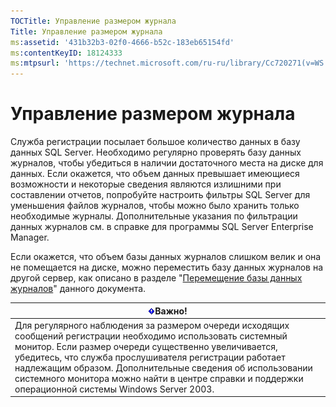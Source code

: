 ```yaml
---
TOCTitle: Управление размером журнала
Title: Управление размером журнала
ms:assetid: '431b32b3-02f0-4666-b52c-183eb65154fd'
ms:contentKeyID: 18124333
ms:mtpsurl: 'https://technet.microsoft.com/ru-ru/library/Cc720271(v=WS.10)'
---
```


Управление размером журнала
===========================

Служба регистрации посылает большое количество данных в базу данных SQL Server. Необходимо регулярно проверять базу данных журналов, чтобы убедиться в наличии достаточного места на диске для данных. Если окажется, что объем данных превышает имеющиеся возможности и некоторые сведения являются излишними при составлении отчетов, попробуйте настроить фильтры SQL Server для уменьшения файлов журналов, чтобы можно было хранить только необходимые журналы. Дополнительные указания по фильтрации данных журналов см. в справке для программы SQL Server Enterprise Manager.

Если окажется, что объем базы данных журналов слишком велик и она не помещается на диске, можно переместить базу данных журналов на другой сервер, как описано в разделе "[Перемещение базы данных журналов](https://technet.microsoft.com/34ea8045-dc94-422e-9601-29927cfc1534)" данного документа.

| ![](images/Cc720271.Important(WS.10).gif)Важно!                                                                                                                                                                                                                                                                                                                           |
|--------------------------------------------------------------------------------------------------------------------------------------------------------------------------------------------------------------------------------------------------------------------------------------------------------------------------------------------------------------------------------------------------------|
| Для регулярного наблюдения за размером очереди исходящих сообщений регистрации необходимо использовать системный монитор. Если размер очереди существенно увеличивается, убедитесь, что служба прослушивателя регистрации работает надлежащим образом. Дополнительные сведения об использовании системного монитора можно найти в центре справки и поддержки операционной системы Windows Server 2003. |
